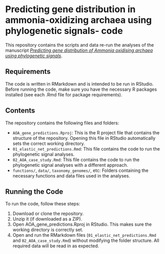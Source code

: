 # Predicting gene distribution in ammonia-oxidizing archaea using phylogenetic signals- code

This repository contains the scripts and data re-run the analyses of the manuscript [ _Predicting gene distribution of Ammonia oxidising archaea using phylogenetic signals_](https://doi.org/10.1093/ismeco/ycaf087). 

## Requirements
The code is written in RMarkdown and is intended to be run in RStudio. Before running the code, make sure you have the necessary R packages installed (see each .Rmd file for package requirements).

## Contents
The repository contains the following files and folders:

- `AOA_gene_predictions.Rproj`: This is the R project file that contains the structure of the repository. Opening this file in RStudio automatically sets the correct working directory.
- `01_elastic_net_predictions.Rmd`: This file contains the code to run the phylogenetic signal analyses.
- `02_AOA_case_study.Rmd`: This file contains the code to run the phylogenetic signal analyses with a different approach.
- `functions/`, `data/`, `taxonomy_genomes/`, etc: Folders containing the necessary functions and data files used in the analyses.

## Running the Code
To run the code, follow these steps:

1. Download or clone the repository.
2. Unzip it (if downloaded as a ZIP).
3. Open AOA_gene_predictions.Rproj in RStudio. This makes sure the working directory is correctly set.
4. Open and run the RMarkdown files (`01_elastic_net_predictions.Rmd` and `02_AOA_case_study.Rmd`) without modifying the folder structure. All required data will be read in as expected.

